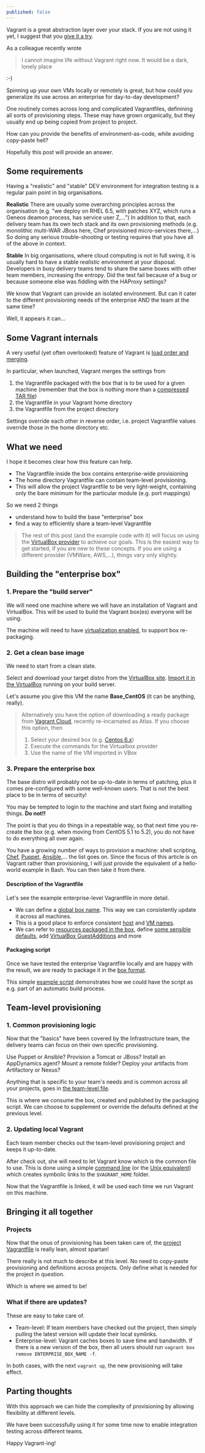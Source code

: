 ```yaml
---
published: false
---
```



Vagrant is a great abstraction layer over your stack.
If you are not using it yet, I suggest that you [give it a try][1].

As a colleague recently wrote 

> I cannot imagine life without Vagrant right now.
> It would be a dark, lonely place

:-)

Spinning up your own VMs locally or remotely is great, but how could you generalize its use across an enterprise for day-to-day development?

One routinely comes across long and complicated Vagrantfiles, definining all sorts of provisioning steps.
These may have grown organically, but they usually end up being copied from project to project.

How can you provide the benefits of environment-as-code, while avoiding copy-paste hell?  

Hopefully this post will provide an answer.

## Some requirements

Having a "realistic" and "stable" DEV environment for integration testing is a regular pain point in big organisations.

**Realistic**
There are usually some overarching principles across the organisation (e.g. "we deploy on RHEL 6.5, with patches XYZ, which runs a Geneos deamon process, has service user Z,...")
In addition to that, each delivery team has its own tech stack and its own provisioning methods (e.g. monolithic multi-WAR JBoss here, Chef provisioned micro-services there,...) 
So doing any serious trouble-shooting or testing requires that you have all of the above in context.

**Stable**
In big organisations, where cloud computing is not in full swing, it is usually hard to have a stable *realistic* environment at your disposal. 
Developers in busy delivery teams tend to share the same boxes with other team members, increasing the entropy.
Did the test fail because of a bug or because someone else was fiddling with the HAProxy settings?   

We know that Vagrant can provide an isolated environment. 
But can it cater to the different provisioning needs of the enterprise AND the team at the same time? 
 
Well, it appears it can...

## Some Vagrant internals

A very useful (yet often overlooked) feature of Vagrant is [load order and merging][2].

In particular, when launched, Vagrant merges the settings from 

1. the Vagrantfile packaged with the box that is to be used for a given machine (remember that the box is nothing more than a [compressed TAR file][3])
2. the Vagrantfile in your Vagrant home directory 
3. the Vagrantfile from the project directory 

Settings override each other in reverse order, i.e. project Vagrantfile values override those in the home directory etc. 

## What we need

I hope it becomes clear how this feature can help.

* The Vagrantfile inside the box contains enterprise-wide provisioning 
* The home directory Vagrantfile can contain team-level provisioning. 
* This will allow the project Vagrantfile to be very light-weight, containing only the bare minimum for the particular module 
(e.g. port mappings)

So we need 2 things 

* understand how to build the base "enterprise" box
* find a way to efficiently share a team-level Vagrantfile

> The rest of this post (and the example code with it) will focus on using the [VirtualBox provider][4] to achieve our goals.
> This is the easiest way to get started, if you are new to these concepts.
> If you are using a different provider (VMWare, AWS,...), things vary only slightly.

## Building the "enterprise box"

### 1. Prepare the "build server"

We will need one machine where we will have an installation of Vagrant and VirtualBox.
This will be used to build the Vagrant box(es) everyone will be using.

The machine will need to have [virtualization enabled][9], to support box re-packaging.

### 2. Get a clean base image

We need to start from a clean slate.

Select and download your target distro from the [VirtualBox site][5].
[Import it in the VirtualBox][10] running on your build server.

Let's assume you give this VM the name **Base_CentOS** (it can be anything, really).

> Alternatively you have the option of downloading a ready package from [Vagrant Cloud][11], recently re-incarnated as Atlas.
> If you choose this option, then 
> 1. Select your desired box (e.g. [Centos 6.x][12])  
> 2. Execute the commands for the Virtualbox provider 
> 3. Use the name of the VM imported in VBox
  
### 3. Prepare the enterprise box
  
The base distro will probably not be up-to-date in terms of patching, plus it comes pre-configured with some well-known users.
That is not the best place to be in terms of security!

You may be tempted to login to the machine and start fixing and installing things.
**Do not!!** 

The point is that you do things in a repeatable way, so that next time you re-create the box (e.g. when moving from CentOS 5.1 to 5.2), 
you do not have to do everything all over again.
  
You have a growing number of ways to provision a machine: shell scripting, [Chef][7], [Puppet][8], [Ansible][8],... the list goes on.
Since the focus of this article is on Vagrant rather than provisioning, I will just provide the equivalent of a hello-world example in Bash.
You can then take it from there. 

#### Description of the Vagrantfile

Let's see the example enterprise-level Vagrantfile in more detail.

* We can define a [global box name][13].
  This way we can consistently update it across all machines. 
* This is a good place to enforce consistent [host][14] and [VM names][15].
* We can refer to [resources packaged in the box][16], define [some sensible defaults][17], add [VirtualBox GuestAdditions][18] and more

#### Packaging script 

Once we have tested the enterprise Vagrantfile locally and are happy with the result, we are ready to package it in the [box format][3].

This simple [example script][19] demonstrates how we could have the script as e.g. part of an automatic build process.  

## Team-level provisioning

### 1. Common provisioning logic

Now that the "basics" have been covered by the Infrastructure team, the delivery teams can focus on their own specific provisioning. 

Use Puppet or Ansible?
Provision a Tomcat or JBoss?
Install an AppDynamics agent?
Mount a remote folder?
Deploy your artifacts from Artifactory or Nexus? 

Anything that is specific to your team's needs and is common across all your projects, goes in [the team-level file][20].

This is where we consume the box, created and published by the packaging script. 
We can choose to supplement or override the defaults defined at the previous level. 

### 2. Updating local Vagrant 

Each team member checks out the team-level provisioning project and keeps it up-to-date.
 
After check out, she will need to let Vagrant know which is the common file to use.
This is done using a simple [command line][21] (or the [Unix equivalent][22]) which creates symbolic links to the `$VAGRANT_HOME` folder.

Now that the Vagrantfile is linked, it will be used each time we run Vagrant on this machine. 

## Bringing it all together 

### Projects

Now that the onus of provisioning has been taken care of, the [project Vagrantfile][23] is really lean, almost spartan!

There really is not much to describe at this level.
No need to copy-paste provisioning and definitions across projects. 
Only define what is needed for the project in question. 

Which is where we aimed to be! 

### What if there are updates?

These are easy to take care of.

* Team-level: If team members have checked out the project, then simply pulling the latest version will update their local symlinks.
* Enterprise-level: Vagrant caches boxes to save time and bandwidth. 
  If there is a new version of the box, then all users should run `vagrant box remove ENTERPRISE_BOX_NAME -f`. 

In both cases, with the next `vagrant up`, the new provisioning will take effect.  

## Parting thoughts

With this approach we can hide the complexity of provisioning by allowing flexibility at different levels.

We have been successfully using it for some time now to enable integration testing across different teams.  

Happy Vagrant-ing!


   [1]: https://www.vagrantup.com/
   [2]: http://docs.vagrantup.com/v2/vagrantfile/index.html
   [3]: http://docs.vagrantup.com/v2/boxes/format.html
   [4]: http://docs.vagrantup.com/v2/virtualbox 
   [5]: http://virtualboxes.org/images/
   [6]: https://www.chef.io/chef/
   [7]: https://puppetlabs.com/
   [8]: http://www.ansible.com/home
   [9]: https://www.google.co.uk/search?q=check+virtualization+enabled
   [10]: http://docs.oracle.com/cd/E26217_01/E26796/html/qs-import-vm.html
   [11]: https://atlas.hashicorp.com/boxes/search?utm_source=vagrantcloud.com&vagrantcloud=1
   [12]: https://atlas.hashicorp.com/puphpet/boxes/centos65-x64
   [13]: https://github.com/sgerogia/enterprise-vagrant-example/blob/master/enteprise-level/Vagrantfile#L10
   [14]: https://github.com/sgerogia/enterprise-vagrant-example/blob/master/enteprise-level/Vagrantfile#L17
   [15]: https://github.com/sgerogia/enterprise-vagrant-example/blob/master/enteprise-level/Vagrantfile#L27
   [16]: https://github.com/sgerogia/enterprise-vagrant-example/blob/master/enteprise-level/Vagrantfile#L34
   [17]: https://github.com/sgerogia/enterprise-vagrant-example/blob/master/enteprise-level/Vagrantfile#L42
   [18]: https://github.com/sgerogia/enterprise-vagrant-example/blob/master/enteprise-level/Vagrantfile#L49
   [19]: https://github.com/sgerogia/enterprise-vagrant-example/blob/master/enteprise-level/build_enterprise_box.sh
   [20]: https://github.com/sgerogia/enterprise-vagrant-example/blob/master/team-level/Vagrantfile
   [21]: https://github.com/sgerogia/enterprise-vagrant-example/blob/master/team-level/link_files.bat
   [22]: https://github.com/sgerogia/enterprise-vagrant-example/blob/master/team-level/link_files.sh
   [23]: https://github.com/sgerogia/enterprise-vagrant-example/blob/master/project-level/Vagrantfile
